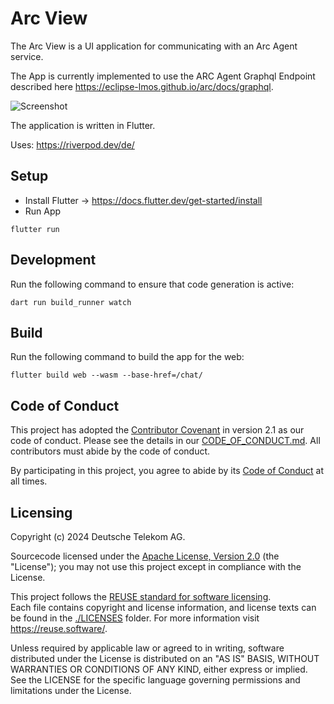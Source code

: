 # Arc View

The Arc View is a UI application for communicating with an Arc Agent service.

The App is currently implemented to use the ARC Agent Graphql Endpoint described here https://eclipse-lmos.github.io/arc/docs/graphql.

![Screenshot](screenshot.png)

The application is written in Flutter.

Uses: https://riverpod.dev/de/

## Setup

- Install Flutter -> https://docs.flutter.dev/get-started/install
- Run App
 ```
 flutter run 
```

## Development

Run the following command to ensure that code generation is active:

```
dart run build_runner watch
```

## Build

Run the following command to build the app for the web:

```
flutter build web --wasm --base-href=/chat/
```

## Code of Conduct

This project has adopted the [Contributor Covenant](https://www.contributor-covenant.org/) in version 2.1 as our code of conduct. Please see the details in our [CODE_OF_CONDUCT.md](CODE_OF_CONDUCT.md). All contributors must abide by the code of conduct.

By participating in this project, you agree to abide by its [Code of Conduct](./CODE_OF_CONDUCT.md) at all times.

## Licensing
Copyright (c) 2024 Deutsche Telekom AG.

Sourcecode licensed under the [Apache License, Version 2.0](https://www.apache.org/licenses/LICENSE-2.0) (the "License"); you may not use this project except in compliance with the License.

This project follows the [REUSE standard for software licensing](https://reuse.software/).    
Each file contains copyright and license information, and license texts can be found in the [./LICENSES](./LICENSES) folder. For more information visit https://reuse.software/.

Unless required by applicable law or agreed to in writing, software distributed under the License is distributed on an "AS IS" BASIS, WITHOUT WARRANTIES OR CONDITIONS OF ANY KIND, either express or implied. See the LICENSE for the specific language governing permissions and limitations under the License.